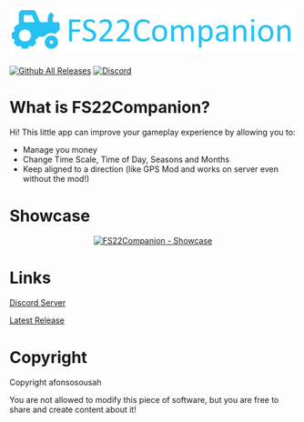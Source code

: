 # ![FS22Companion](https://github.com/afonsosousah/fs22companion/raw/main/Media/GitHubBanner.png)

[![Github All Releases](https://img.shields.io/github/downloads/afonsosousah/fs22companion/total.svg)]()
[![Discord](https://img.shields.io/discord/929552539811197008.svg?label=&logo=discord&logoColor=ffffff&color=7389D8&labelColor=6A7EC2)](https://discord.gg/TrHtNygusw)

# What is FS22Companion?

Hi! 
This little app can improve your gameplay experience by allowing you to: 
- Manage you money 
- Change Time Scale, Time of Day, Seasons and Months 
- Keep aligned to a direction (like GPS Mod and works on server even without the mod!)

# Showcase

<div align="center">
  <a href="https://www.youtube.com/watch?v=GfyNP8-Wbfg"><img width="560" height="315" src="https://i.imgur.com/90iq93Q.png" alt="FS22Companion - Showcase"></a>
</div>


# Links

[Discord Server](https://discord.gg/TrHtNygusw) 

[Latest Release](https://github.com/afonsosousah/fs22companion/releases/latest)



# Copyright

Copyright afonsosousah

You are not allowed to modify this piece of software, but you are free to share and create content about it!
